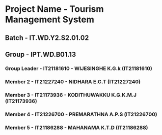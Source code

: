 # Project Name - Tourism Management System
## Batch - IT.WD.Y2.S2.01.02
## Group - IPT.WD.B01.13
### Group Leader - IT21181610 - WIJESINGHE K.G.k (IT21181610)
### Member 2 - IT21227240 - NIDHARA E.G.T (IT21227240)
### Member 3 - IT21173936 - KODITHUWAKKU K.G.K.M.J (IT21173936)
### Member 4 - IT21226700 - PREMARATHNA A.P.S (IT21226700)
### Member 5 - IT21186288 - MAHANAMA K.T.D (IT21186288)

